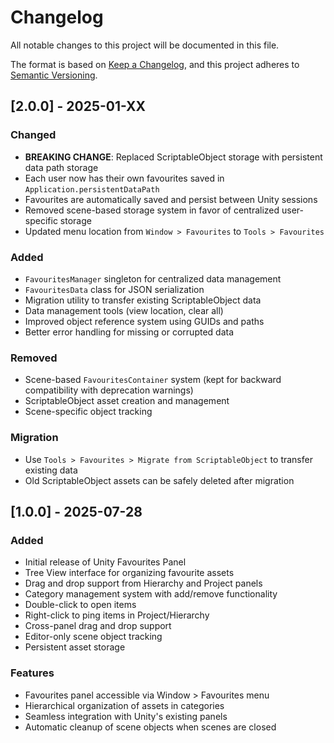 # Changelog

All notable changes to this project will be documented in this file.

The format is based on [Keep a Changelog](https://keepachangelog.com/en/1.0.0/),
and this project adheres to [Semantic Versioning](https://semver.org/spec/v2.0.0.html).

## [2.0.0] - 2025-01-XX

### Changed
- **BREAKING CHANGE**: Replaced ScriptableObject storage with persistent data path storage
- Each user now has their own favourites saved in `Application.persistentDataPath`
- Favourites are automatically saved and persist between Unity sessions
- Removed scene-based storage system in favor of centralized user-specific storage
- Updated menu location from `Window > Favourites` to `Tools > Favourites`

### Added
- `FavouritesManager` singleton for centralized data management
- `FavouritesData` class for JSON serialization
- Migration utility to transfer existing ScriptableObject data
- Data management tools (view location, clear all)
- Improved object reference system using GUIDs and paths
- Better error handling for missing or corrupted data

### Removed
- Scene-based `FavouritesContainer` system (kept for backward compatibility with deprecation warnings)
- ScriptableObject asset creation and management
- Scene-specific object tracking

### Migration
- Use `Tools > Favourites > Migrate from ScriptableObject` to transfer existing data
- Old ScriptableObject assets can be safely deleted after migration

## [1.0.0] - 2025-07-28

### Added
- Initial release of Unity Favourites Panel
- Tree View interface for organizing favourite assets
- Drag and drop support from Hierarchy and Project panels
- Category management system with add/remove functionality
- Double-click to open items
- Right-click to ping items in Project/Hierarchy
- Cross-panel drag and drop support
- Editor-only scene object tracking
- Persistent asset storage

### Features
- Favourites panel accessible via Window > Favourites menu
- Hierarchical organization of assets in categories
- Seamless integration with Unity's existing panels
- Automatic cleanup of scene objects when scenes are closed 